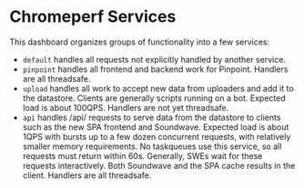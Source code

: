 # Chromeperf Services

This dashboard organizes groups of functionality into a few services:

 - `default` handles all requests not explicitly handled by another service.
 - `pinpoint` handles all frontend and backend work for Pinpoint. Handlers are
   all threadsafe.
 - `upload` handles all work to accept new data from uploaders and add it to the
   datastore. Clients are generally scripts running on a bot. Expected load is
   about 100QPS. Handlers are not yet threadsafe.
 - `api` handles /api/ requests to serve data from the datastore to clients such
   as the new SPA frontend and Soundwave. Expected load is about 1QPS with
   bursts up to a few dozen concurrent requests, with relatively smaller memory
   requirements. No taskqueues use this service, so all requests must return
   within 60s. Generally, SWEs wait for these requests interactively. Both
   Soundwave and the SPA cache results in the client. Handlers are all
   threadsafe.
